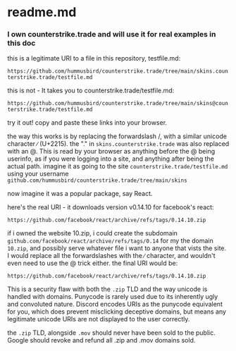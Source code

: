 # readme.md

### I own counterstrike.trade and will use it for real examples in this doc

this is a legitimate URI to a file in this repository, testfile.md:

`https://github.com/hummusbird/counterstrike.trade/tree/main/skins.counterstrike.trade/testfile.md`

this is not - It takes you to counterstrike.trade/testfile.md:

`https://github.com∕hummusbird∕counterstrike.trade∕tree∕main∕skins@counterstrike.trade/testfile.md`

try it out! copy and paste these links into your browser.

the way this works is by replacing the forwardslash /, with a similar unicode character ∕ (U+2215). the "." in `skins.counterstrike.trade` was also replaced with an @. This is read by your browser as anything before the @ being userinfo, as if you were logging into a site, and anything after being the actual path.
imagine it as going to the site `counterstrike.trade/testfile.md` using your username `github.com∕hummusbird∕counterstrike.trade∕tree∕main∕skins`

now imagine it was a popular package, say React.

here's the real URI - it downloads version v0.14.10 for facebook's react:

`https://github.com/facebook/react/archive/refs/tags/0.14.10.zip`


if i owned the website 10.zip, i could create the subdomain `github.com∕facebook∕react∕archive∕refs∕tags∕0.14` for my the domain `10.zip`, and possibly serve whatever file i want to anyone that vists the site. I would replace all the forwardslashes with the ∕ character, and wouldn't even need to use the @ trick either. the final URI would be:

`https://github.com∕facebook∕react∕archive∕refs∕tags∕0.14.10.zip`

This is a security flaw with both the `.zip` TLD and the way unicode is handled with domains. Punycode is rarely used due to its inherently ugly and convoluted nature. Discord encodes URIs as the punycode equivalent for you, which does prevent misclicking deceptive domains, but means any legitimate unicode URIs are not displayed to the user correctly.

the `.zip` TLD, alongside `.mov` should never have been sold to the public. Google should revoke and refund all .zip and .mov domains sold.
